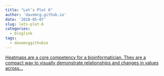 ```yaml
---
title: "Let's Plot 6"
author: 'davemcg.github.io'
date: '2018-05-07'
slug: lets-plot-6
categories:
  - bloglink
tags:
  - davemcggithubio
---
```


[Heatmaps are a core competency for a bioinformatician. They are a compact way to visually demonstrate relationships and changes in values across...<click to read more>](http://davemcg.github.io/./post/simple-heatmaps-with-complexheatmaps/)

